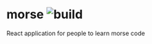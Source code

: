 # morse ![build](https://github.com/Anh-KNguyen/morse/workflows/build/badge.svg)
React application for people to learn morse code
